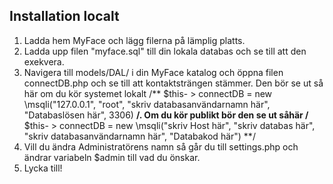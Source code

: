 
## Installation localt

1. Ladda hem MyFace och lägg filerna på lämplig platts.
2. Ladda upp filen "myface.sql" till din lokala databas och se till att den exekvera.
3. Navigera till models/DAL/ i din MyFace katalog och öppna filen connectDB.php och se till att kontaktsträngen stämmer. Den bör se ut så här om du kör systemet lokalt /** $this- > connectDB = new \msqli("127.0.0.1", "root", "skriv databasanvändarnamn här", "Databaslösen här", 3306) **/. Om du kör publikt bör den se ut såhär /** $this- > connectDB = new \msqli("skriv Host här", "skriv databas här", "skriv databasanvändarnamn här", "Databakod här") **/
4. Vill du ändra Administratörens namn så går du till settings.php och ändrar variabeln $admin till vad du önskar.
5. Lycka till!
